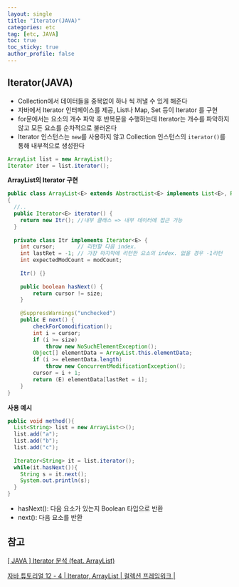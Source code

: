 ```yaml
---
layout: single
title: "Iterator(JAVA)"
categories: etc
tag: [etc, JAVA]
toc: true
toc_sticky: true
author_profile: false
---
```

## Iterator(JAVA)

*  Collection에서 데이터들을 중복없이 하나 씩 꺼낼 수 있게 해준다
* 자바에서 Iterator 인터페이스를 제공, List나 Map, Set 등이 Iterator 를 구현
* for문에서는 요소의 개수 파악 후 반복문을 수행하는데 Iterator는 개수를 파악하지 않고 모든 요소를 순차적으로 불러온다
* Iterator 인스턴스는 `new`를 사용하지 않고 Collection 인스턴스의 `iterator()`를 통해 내부적으로 생성한다

```java
ArrayList list = new ArrayList();
Iterator iter = list.iterator();
```



 **ArrayList의 Iterator 구현**

```java
public class ArrayList<E> extends AbstractList<E> implements List<E>, RandomAccess, Cloneable, java.io.Serializable
{
  //..
  public Iterator<E> iterator() {
    return new Itr(); //내부 클래스 => 내부 데이터에 접근 가능
  }
 
  private class Itr implements Iterator<E> {
    int cursor;       // 리턴할 다음 index.
    int lastRet = -1; // 가장 마지막에 리턴한 요소의 index. 없을 경우 -1리턴
    int expectedModCount = modCount;  
 
    Itr() {}
 
    public boolean hasNext() {
        return cursor != size;
    }
 
    @SuppressWarnings("unchecked")
    public E next() {
        checkForComodification();
        int i = cursor;
        if (i >= size)
            throw new NoSuchElementException();
        Object[] elementData = ArrayList.this.elementData;
        if (i >= elementData.length)
            throw new ConcurrentModificationException();
        cursor = i + 1;
        return (E) elementData[lastRet = i];
    }
}
```

**사용 예시**

```java
public void method(){
  List<String> list = new ArrayList<>();
  list.add("a");
  list.add("b");
  list.add("c");
 
  Iterator<String> it = list.iterator();
  while(it.hasNext()){
    String s = it.next();
    System.out.println(s);
  }
}
```

* hasNext(): 다음 요소가 있는지 Boolean 타입으로 반환
* next(): 다음 요소를 반환



## 참고

<a href="https://javanitto.tistory.com/10" target="_blank">[ JAVA ] Iterator 분석 (feat. ArrayList)</a>

<a href="https://digiconfactory.tistory.com/entry/%EC%9E%90%EB%B0%94-%ED%8A%9C%ED%86%A0%EB%A6%AC%EC%96%BC-12-3-Iterator-ArrayList-%EC%BB%AC%EB%A0%89%EC%85%98-%ED%94%84%EB%A0%88%EC%9E%84%EC%9B%8C%ED%81%AC" target="_blank">자바 튜토리얼 12 - 4 | Iterator, ArrayList | 컬렉션 프레임워크 |</a>
